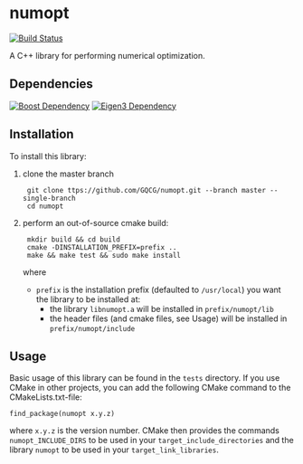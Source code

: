 # numopt
[![Build Status](https://travis-ci.org/GQCG/numopt.svg?branch=master)](https://travis-ci.org/GQCG/numopt)

A C++ library for performing numerical optimization.


## Dependencies
[![Boost Dependency](https://img.shields.io/badge/Boost-1.65.1+-blue.svg)](www.boost.org)
[![Eigen3 Dependency](https://img.shields.io/badge/Eigen-3.4+-blue.svg)](http://eigen.tuxfamily.org/index.php?title=Main_Page)


## Installation
To install this library:
1. clone the master branch

        git clone ttps://github.com/GQCG/numopt.git --branch master --single-branch
        cd numopt

2. perform an out-of-source cmake build:

        mkdir build && cd build
        cmake -DINSTALLATION_PREFIX=prefix ..
        make && make test && sudo make install

    where
    * `prefix` is the installation prefix (defaulted to `/usr/local`) you want the library to be installed at:
        * the library `libnumopt.a` will be installed in `prefix/numopt/lib`
        * the header files (and cmake files, see Usage) will be installed in `prefix/numopt/include`


## Usage
Basic usage of this library can be found in the `tests` directory. If you use CMake in other projects, you can add the following CMake command to the CMakeLists.txt-file:

    find_package(numopt x.y.z)

where `x.y.z` is the version number. CMake then provides the commands `numopt_INCLUDE_DIRS` to be used in your `target_include_directories` and the library `numopt` to be used in your `target_link_libraries`.
